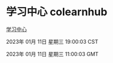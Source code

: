 # 学习中心 colearnhub
[学习中心](http://:56308/colearnhub/)

2023年 01月 11日 星期三 19:00:03 CST

2023年 01月 11日 星期三 11:00:03 GMT
